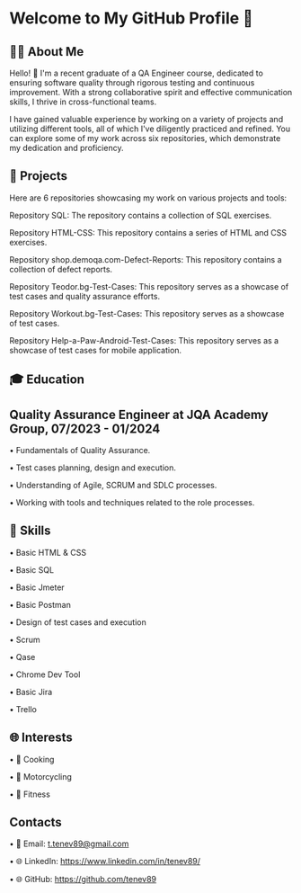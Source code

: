 # Welcome to My GitHub Profile 👋


## 👨‍💻 About Me

Hello! 👋 I'm a recent graduate of a QA Engineer course, dedicated to ensuring software quality through rigorous testing and continuous improvement. With a strong collaborative spirit and effective communication skills, I thrive in cross-functional teams. 

I have gained valuable experience by working on a variety of projects and utilizing different tools, all of which I've diligently practiced and refined. You can explore some of my work across six repositories, which demonstrate my dedication and proficiency.


## 💼 Projects

Here are 6 repositories showcasing my work on various projects and tools:

Repository SQL: The repository contains a collection of SQL exercises.

Repository HTML-CSS: This repository contains a series of HTML and CSS exercises.

Repository shop.demoqa.com-Defect-Reports: This repository contains a collection of defect reports.

Repository Teodor.bg-Test-Cases: This repository serves as a showcase of test cases and quality assurance efforts.

Repository Workout.bg-Test-Cases: This repository serves as a showcase of test cases.

Repository Help-a-Paw-Android-Test-Cases: This repository serves as a showcase of test cases for mobile application.

## 🎓 Education

## Quality Assurance Engineer at JQA Academy Group, 07/2023 - 01/2024

• Fundamentals of Quality Assurance.

• Test cases planning, design and execution.

• Understanding of Agile, SCRUM and SDLC processes.

• Working with tools and techniques related to the role processes.


## 🚀 Skills

• Basic HTML & CSS

• Basic SQL

• Basic Jmeter

• Basic Postman

• Design of test cases and execution

• Scrum

• Qase

• Chrome Dev Tool

• Basic Jira

• Trello

## 🌐 Interests

• 🍳 Cooking

• 🚴 Motorcycling

• 💪 Fitness

## Contacts

• 📧 Email: t.tenev89@gmail.com

• 🌐 LinkedIn: https://www.linkedin.com/in/tenev89/

• 🌐 GitHub: https://github.com/tenev89








